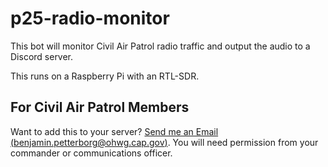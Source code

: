 # p25-radio-monitor

This bot will monitor Civil Air Patrol radio traffic and output the audio to a Discord server.

This runs on a Raspberry Pi with an RTL-SDR.

## For Civil Air Patrol Members
Want to add this to your server? [Send me an Email (benjamin.petterborg@ohwg.cap.gov)](mailto:benjamin.petterborg@ohwg.cap.gov).
You will need permission from your commander or communications officer.
